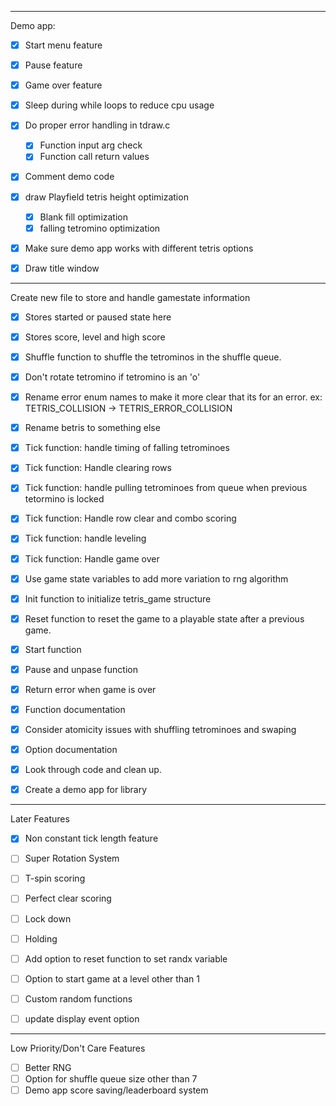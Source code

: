 _______________________________________________________
Demo app:
 - [x] Start menu feature
 - [x] Pause feature
 - [x] Game over feature
 - [x] Sleep during while loops to reduce cpu usage
 - [x] Do proper error handling in tdraw.c
   - [x] Function input arg check
   - [x] Function call return values
 - [x] Comment demo code
 - [x] draw Playfield tetris height optimization
   - [x] Blank fill optimization
   - [x] falling tetromino optimization
 - [x] Make sure demo app works with different tetris options
 - [x] Draw title window



_______________________________________________________
Create new file to store and handle gamestate information
 - [x] Stores started or paused state here
 - [x] Stores score, level and high score
 - [x] Shuffle function to shuffle the tetrominos in the shuffle queue. 
 - [x] Don't rotate tetromino if tetromino is an 'o'
 - [x] Rename error enum names to make it more clear that its for an error. ex: TETRIS_COLLISION -> TETRIS_ERROR_COLLISION
 - [x] Rename betris to something else
 - [x] Tick function: handle timing of falling tetrominoes
 - [x] Tick function: Handle clearing rows
 - [x] Tick function: handle pulling tetrominoes from queue when previous tetormino is locked
 - [x] Tick function: Handle row clear and combo scoring 
 - [x] Tick function: handle leveling
 - [x] Tick function: Handle game over
 - [x] Use game state variables to add more variation to rng algorithm
 - [x] Init function to initialize tetris_game structure
 - [x] Reset function to reset the game to a playable state after a previous game. 
 - [x] Start function
 - [x] Pause and unpase function
 - [x] Return error when game is over
 - [x] Function documentation 
 - [x] Consider atomicity issues with shuffling tetrominoes and swaping 
 - [x] Option documentation
 - [x] Look through code and clean up. 
 - [x] Create a demo app for library


___________________________________________________
Later Features
 - [x] Non constant tick length feature
 - [ ] Super Rotation System 
 - [ ] T-spin scoring
 - [ ] Perfect clear scoring
 - [ ] Lock down
 - [ ] Holding
 - [ ] Add option to reset function to set randx variable
 - [ ] Option to start game at a level other than 1
 - [ ] Custom random functions
 - [ ] update display event option 


 ___________________________________________________
 Low Priority/Don't Care Features
 - [ ] Better RNG
 - [ ] Option for shuffle queue size other than 7
 - [ ] Demo app score saving/leaderboard system
